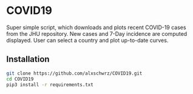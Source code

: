 # COVID19

Super simple script, which downloads and plots recent COVID-19 cases from the JHU repository.
New cases and 7-Day incidence are computed displayed. User can select a country and plot up-to-date 
curves.


## Installation


```bash
git clone https://github.com/alxschwrz/COVID19.git
cd COVID19
pip3 install -r requirements.txt
```
